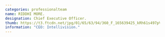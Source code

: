```yaml
---
categories: professionalteam
name: RIDDHI MORE.
designation: Chief Executive Officer.
thumb: https://t3.ftcdn.net/jpg/01/65/63/94/360_F_165639425_kRh61s497pV7IOPAjwjme1btB8ICkV0L.jpg
information: "CEO: Intellivision."
---
```

